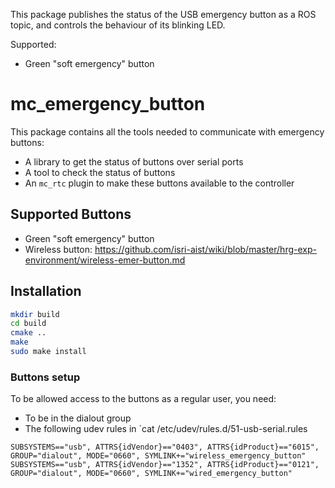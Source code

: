 This package publishes the status of the USB emergency button as a ROS topic, and controls the behaviour of its blinking LED.

Supported:
- Green "soft emergency" button
# mc_emergency_button

This package contains all the tools needed to communicate with emergency buttons:
- A library to get the status of buttons over serial ports
- A tool to check the status of buttons
- An `mc_rtc` plugin to make these buttons available to the controller

## Supported Buttons

- Green "soft emergency" button
- Wireless button: https://github.com/isri-aist/wiki/blob/master/hrg-exp-environment/wireless-emer-button.md

## Installation

```sh
mkdir build
cd build
cmake ..
make
sudo make install
```

### Buttons setup

To be allowed access to the buttons as a regular user, you need:
- To be in the dialout group
- The following udev rules in `cat /etc/udev/rules.d/51-usb-serial.rules
```
SUBSYSTEMS=="usb", ATTRS{idVendor}=="0403", ATTRS{idProduct}=="6015", GROUP="dialout", MODE="0660", SYMLINK+="wireless_emergency_button"
SUBSYSTEMS=="usb", ATTRS{idVendor}=="1352", ATTRS{idProduct}=="0121", GROUP="dialout", MODE="0660", SYMLINK+="wired_emergency_button"
```
